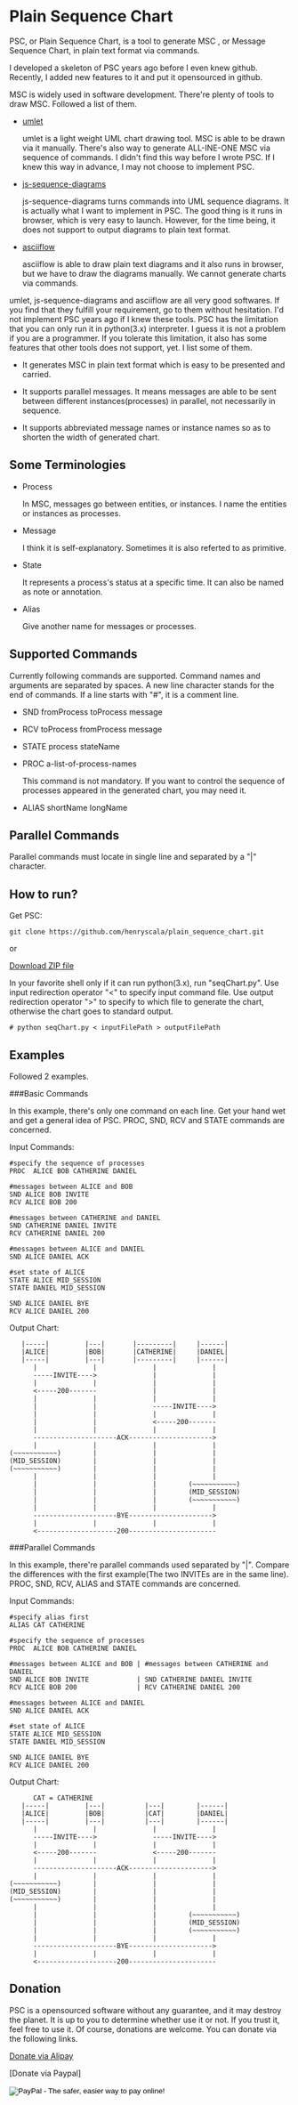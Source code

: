 Plain Sequence Chart
====================

PSC, or Plain Sequence Chart, is a tool to generate MSC , or Message Sequence Chart, in plain text format via commands. 

I developed a skeleton of PSC years ago before I even knew github. Recently, I added new features to it and put it opensourced in github. 

MSC is widely used in software development. There're plenty of tools to draw MSC. Followed a list of them. 

-   [umlet](http://www.umlet.com/)

    umlet is a light weight UML chart drawing tool. MSC is able to be drawn via it manually. There's also way to generate ALL-INE-ONE MSC via sequence of commands. I didn't find this way before I wrote PSC. If I knew this way in advance, I may not choose to implement PSC. 

-   [js-sequence-diagrams](http://bramp.github.io/js-sequence-diagrams/)

    js-sequence-diagrams turns commands into UML sequence diagrams. It is actually what I want to implement in PSC. The good thing is it runs in browser, which is very easy to launch. However, for the time being, it does not support to output diagrams to plain text format. 

-   [asciiflow](http://www.asciiflow.com/)

    asciiflow is able to draw plain text diagrams and it also runs in browser, but we have to draw the diagrams manually. We cannot generate charts via commands. 

umlet, js-sequence-diagrams and asciiflow are all very good softwares. If you find that they fulfill your requirement, go to them without hesitation. I'd not implement PSC years ago if I knew these tools.  PSC has the limitation that you can only run it  in python(3.x) interpreter. I guess it is not a problem if you are a programmer. If you tolerate this limitation, it also has some features that other tools does not support, yet. I list some of them. 

- It generates MSC in plain text format which is easy to be presented and carried. 

- It supports parallel messages. It means messages are able to be sent between different instances(processes) in parallel, not necessarily in sequence.

- It supports abbreviated message names or instance names so as to shorten the width of generated chart. 

Some Terminologies 
-------------------

-   Process

    In MSC, messages go between entities, or instances. I name the entities or instances as processes. 

-   Message
    
    I think it is self-explanatory. Sometimes it is also referted to as primitive. 

-   State 
    
    It represents a process's status at a specific time. It can also be named as note or annotation. 

-   Alias 

    Give another name for messages or processes. 

Supported Commands
-------------------

Currently following commands are supported. Command names and arguments are separated by spaces. A new line character stands for the end of commands. If a line starts with "#", it is a comment line. 

-   SND fromProcess toProcess    message 

-   RCV toProcess   fromProcess  message

-   STATE process stateName 

-   PROC a-list-of-process-names
    
    This command is not mandatory. If you want to control the sequence of processes appeared in the generated chart, you may need it. 

-   ALIAS shortName longName 

Parallel Commands
--------------------

Parallel commands must locate in single line and separated by a "|" character. 

How to run? 
--------------------

Get PSC:

    git clone https://github.com/henryscala/plain_sequence_chart.git

or

[Download ZIP file](https://github.com/henryscala/plain_sequence_chart/archive/master.zip)

In your favorite shell only if it can run python(3.x), run "seqChart.py". Use input redirection operator "<" to specify input command file. Use output redirection operator ">" to specify to which file to generate the chart, otherwise the chart goes to standard output. 

    # python seqChart.py < inputFilePath > outputFilePath

Examples
--------------------

Followed 2 examples. 

###Basic Commands 

In this example, there's only one command on each line. Get your hand wet and get a general idea of PSC. PROC, SND, RCV and STATE commands are concerned. 

Input Commands:

    #specify the sequence of processes
    PROC  ALICE BOB CATHERINE DANIEL

    #messages between ALICE and BOB
    SND ALICE BOB INVITE
    RCV ALICE BOB 200

    #messages between CATHERINE and DANIEL
    SND CATHERINE DANIEL INVITE
    RCV CATHERINE DANIEL 200

    #messages between ALICE and DANIEL 
    SND ALICE DANIEL ACK

    #set state of ALICE
    STATE ALICE MID_SESSION
    STATE DANIEL MID_SESSION

    SND ALICE DANIEL BYE
    RCV ALICE DANIEL 200

Output Chart: 

       |-----|         |---|       |---------|     |------|
       |ALICE|         |BOB|       |CATHERINE|     |DANIEL|
       |-----|         |---|       |---------|     |------|
          |              |              |              |
          -----INVITE---->              |              |
          |              |              |              |
          <-----200-------              |              |
          |              |              |              |
          |              |              -----INVITE---->
          |              |              |              |
          |              |              <-----200-------
          |              |              |              |
          ---------------------ACK--------------------->
          |              |              |              |
    (~~~~~~~~~~~)        |              |              |
    (MID_SESSION)        |              |              |
    (~~~~~~~~~~~)        |              |              |
          |              |              |              |
          |              |              |        (~~~~~~~~~~~)
          |              |              |        (MID_SESSION)
          |              |              |        (~~~~~~~~~~~)
          |              |              |              |
          ---------------------BYE--------------------->
          |              |              |              |
          <--------------------200----------------------


###Parallel Commands  

In this example, there're parallel commands used separated by "|". Compare the differences with the first example(The two INVITEs are in the same line). PROC, SND, RCV, ALIAS and STATE commands are concerned. 

Input Commands:

    #specify alias first 
    ALIAS CAT CATHERINE 

    #specify the sequence of processes
    PROC  ALICE BOB CATHERINE DANIEL

    #messages between ALICE and BOB | #messages between CATHERINE and DANIEL     
    SND ALICE BOB INVITE            | SND CATHERINE DANIEL INVITE      
    RCV ALICE BOB 200               | RCV CATHERINE DANIEL 200       

    #messages between ALICE and DANIEL 
    SND ALICE DANIEL ACK

    #set state of ALICE
    STATE ALICE MID_SESSION
    STATE DANIEL MID_SESSION

    SND ALICE DANIEL BYE
    RCV ALICE DANIEL 200

Output Chart: 

          CAT = CATHERINE
       |-----|         |---|          |---|        |------|
       |ALICE|         |BOB|          |CAT|        |DANIEL|
       |-----|         |---|          |---|        |------|
          |              |              |              |
          -----INVITE---->              -----INVITE---->
          |              |              |              |
          <-----200-------              <-----200-------
          |              |              |              |
          ---------------------ACK--------------------->
          |              |              |              |
    (~~~~~~~~~~~)        |              |              |
    (MID_SESSION)        |              |              |
    (~~~~~~~~~~~)        |              |              |
          |              |              |              |
          |              |              |        (~~~~~~~~~~~)
          |              |              |        (MID_SESSION)
          |              |              |        (~~~~~~~~~~~)
          |              |              |              |
          ---------------------BYE--------------------->
          |              |              |              |
          <--------------------200----------------------

Donation
-------------------

PSC is a opensourced software without any guarantee, and it may destroy the planet. It is up to you to determine whether use it or not. If you trust it, feel free to use it. Of course, donations are welcome. You can donate via the following links. 

[Donate via Alipay](https://me.alipay.com/xuhx)

[Donate via Paypal]

<form action="https://www.paypal.com/cgi-bin/webscr" method="post" target="_top">
<input type="hidden" name="cmd" value="_s-xclick">
<input type="hidden" name="hosted_button_id" value="2P48KZ3ZVJXWJ">
<input type="image" src="http://lingcloud.com/images/dollar_32.png" border="0" name="submit" alt="PayPal - The safer, easier way to pay online!">
<img alt="" border="0" src="https://www.paypalobjects.com/en_US/i/scr/pixel.gif" width="1" height="1">
</form>




